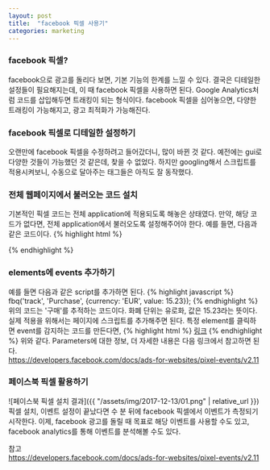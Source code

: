 ```yaml
---
layout: post
title:  "facebook 픽셀 사용기"
categories: marketing
---
```


### facebook 픽셀?
facebook으로 광고를 돌리다 보면, 기본 기능의 한계를 느낄 수 있다.
결국은 디테일한 설정들이 필요해지는데, 이 때 facebook 픽셀을 사용하면 된다.
Google Analytics처럼 코드를 삽입해두면 트래킹이 되는 형식이다.
facebook 픽셀을 심어놓으면, 다양한 트래킹이 가능해지고, 광고 최적화가 가능해진다.

### facebook 픽셀로 디테일한 설정하기
오랜만에 facebook 픽셀을 수정하려고 들어갔더니, 많이 바뀐 것 같다.
예전에는 gui로 다양한 것들이 가능했던 것 같은데, 찾을 수 없었다.
하지만 googling해서 스크립트를 적용시켜보니, 수동으로 달아주는 태그들은 아직도 잘 동작했다.

### 전체 웹페이지에서 불러오는 코드 설치
기본적인 픽셀 코드는 전체 application에 적용되도록 해놓은 상태였다.
만약, 해당 코드가 없다면, 전체 application에서 불러오도록 설정해주어야 한다.
예를 들면, 다음과 같은 코드이다.
{% highlight html %}
<!-- Facebook Pixel Code -->
<script>
!function(f,b,e,v,n,t,s){if(f.fbq)return;n=f.fbq=function(){n.callMethod?
n.callMethod.apply(n,arguments):n.queue.push(arguments)};if(!f._fbq)f._fbq=n;
n.push=n;n.loaded=!0;n.version='2.0';n.queue=[];t=b.createElement(e);t.async=!0;
t.src=v;s=b.getElementsByTagName(e)[0];s.parentNode.insertBefore(t,s)}(window,
document,'script','https://connect.facebook.net/en_US/fbevents.js');

fbq('init', '<FB_PIXEL_ID>');
fbq('track', "PageView");
</script>
<noscript><img height="1" width="1" style="display:none"
src="https://www.facebook.com/tr?id=<FB_PIXEL_ID>&ev=PageView&noscript=1"
/></noscript>
<!-- End Facebook Pixel Code -->  
{% endhighlight %}

### elements에 events 추가하기
예를 들면 다음과 같은 script를 추가하면 된다.
{% highlight javascript %}
fbq('track', 'Purchase', {currency: 'EUR', value: 15.23});
{% endhighlight %}
위의 코드는 \'구매\'를 추적하는 코드이다. 화폐 단위는 유로화, 값은 15.23라는 뜻이다.
실제 적용을 위해서는 페이지에 스크립트를 추가해주면 된다.
특정 element를 클릭하면 event를 감지하는 코드를 만든다면,
{% highlight html %}
<a href="#" id="#" onclick="fbq('track', 'Purchase', {currency: 'EUR', value: 15.23});">링크</a>
{% endhighlight %}
위와 같다.
Parameters에 대한 정보, 더 자세한 내용은 다음 링크에서 참고하면 된다.<br>
<https://developers.facebook.com/docs/ads-for-websites/pixel-events/v2.11>

### 페이스북 픽셀 활용하기
![페이스북 픽셀 설치 결과]({{ "/assets/img/2017-12-13/01.png" | relative_url }})<br>
픽셀 설치, 이벤트 설정이 끝났다면 수 분 뒤에 facebook 픽셀에서 이벤트가 측정되기 시작한다.
이제, facebook 광고를 돌릴 때 목표로 해당 이벤트를 사용할 수도 있고, facebook analytics를 통해 이벤트를 분석해볼 수도 있다.

참고<br>
<https://developers.facebook.com/docs/ads-for-websites/pixel-events/v2.11>
